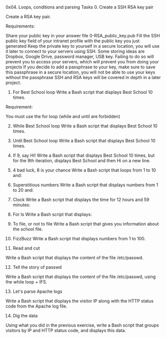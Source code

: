 0x04. Loops, conditions and parsing
Tasks
0. Create a SSH RSA key pair

Create a RSA key pair.

Requirements:

Share your public key in your answer file 0-RSA_public_key.pub
Fill the SSH public key field of your intranet profile with the public key you just generated
Keep the private key to yourself in a secure location, you will use it later to connect to your servers using SSH. Some storing ideas are Dropbox, Google Drive, password manager, USB key. Failing to do so will prevent you to access your servers, which will prevent you from doing your projects
If you decide to add a passphrase to your key, make sure to save this passphrase in a secure location, you will not be able to use your keys without the passphrase
SSH and RSA keys will be covered in depth in a later project.

    
1. For Best School loop
Write a Bash script that displays Best School 10 times.

Requirement:

You must use the for loop (while and until are forbidden)
    
2. While Best School loop
Write a Bash script that displays Best School 10 times.

3. Until Best School loop
Write a Bash script that displays Best School 10 times.

4. If 9, say Hi!
Write a Bash script that displays Best School 10 times, 
but for the 9th iteration, displays Best School and then Hi on a new line.

5. 4 bad luck, 8 is your chance
Write a Bash script that loops from 1 to 10 and:

6. Superstitious numbers
Write a Bash script that displays numbers from 1 to 20 and:

7. Clock
Write a Bash script that displays the time for 12 hours and 59 minutes:

8. For ls
Write a Bash script that displays:

9. To file, or not to file
Write a Bash script that gives you information about the school file.

10. FizzBuzz
Write a Bash script that displays numbers from 1 to 100.

11. Read and cut

Write a Bash script that displays the content of the file /etc/passwd.

12. Tell the story of passwd

Write a Bash script that displays the content of the file /etc/passwd, using the while loop + IFS.

13. Let's parse Apache logs

Write a Bash script that displays the visitor IP along with the HTTP status code from the Apache log file.

14. Dig the data

Using what you did in the previous exercise, write a Bash script that groups visitors by IP and HTTP status code, and displays this data.
